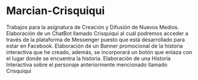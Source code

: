 # Marcian-Crisquiqui
Trabajos para la asignatura de Creación y Difusión de Nuevos Medios.
Elaboración de un ChatBot llamado Crisquiqui al cuál podremos acceder a través de la plataforma de Messenger puesto que está desarrollado para estar en Facebook.
Elaboración de un Banner promocional de la historia interactiva que he creado, además, se incorporará un botón que enlaza con el lugar donde se encuentra la historia.
Elaboración de una Historia Interactiva sobre el personaje anteriormente mencionado llamado Crisquiqui
